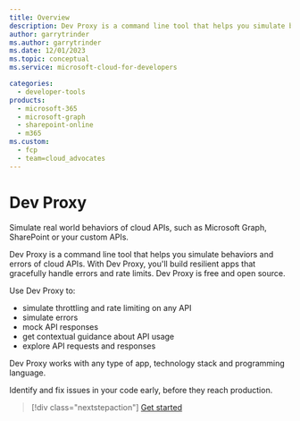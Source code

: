 ```yaml
---
title: Overview
description: Dev Proxy is a command line tool that helps you simulate behaviors and errors of cloud APIs.
author: garrytrinder
ms.author: garrytrinder
ms.date: 12/01/2023
ms.topic: conceptual
ms.service: microsoft-cloud-for-developers

categories:
  - developer-tools
products:
  - microsoft-365
  - microsoft-graph
  - sharepoint-online
  - m365
ms.custom:
  - fcp
  - team=cloud_advocates
---
```


# Dev Proxy

Simulate real world behaviors of cloud APIs, such as Microsoft Graph, SharePoint or your custom APIs.

Dev Proxy is a command line tool that helps you simulate behaviors and errors of cloud APIs. With Dev Proxy, you'll build resilient apps that gracefully handle errors and rate limits. Dev Proxy is free and open source.

Use Dev Proxy to:

- simulate throttling and rate limiting on any API
- simulate errors
- mock API responses
- get contextual guidance about API usage
- explore API requests and responses

Dev Proxy works with any type of app, technology stack and programming language.

Identify and fix issues in your code early, before they reach production.

> [!div class="nextstepaction"]
> [Get started](./get-started/index.md)
